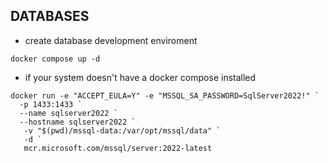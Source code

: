 ## DATABASES

* create database development enviroment

```
docker compose up -d
```

* if your system doesn't have a docker compose installed

```
docker run -e "ACCEPT_EULA=Y" -e "MSSQL_SA_PASSWORD=SqlServer2022!" `
  -p 1433:1433 `
  --name sqlserver2022 `
  --hostname sqlserver2022 `
   -v "$(pwd)/mssql-data:/var/opt/mssql/data" `
   -d `
   mcr.microsoft.com/mssql/server:2022-latest
```